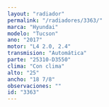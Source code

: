 ```yaml
---
layout: "radiador"
permalink: "/radiadores/3363/"
marca: "Hyundai"
modelo: "Tucson"
ano: "2017"
motor: "L4 2.0, 2.4"
transmision: "Automática"
parte: "25310-D3550"
clima: "Con clima"
alto: "25"
ancho: "18 7/8"
observaciones: ""
id: "3363"
---
```


